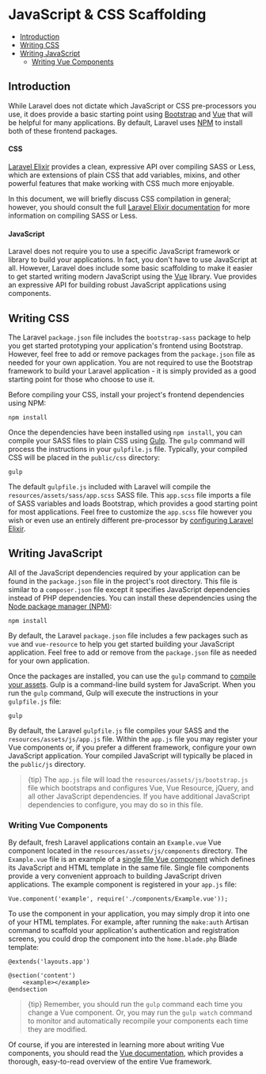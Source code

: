# JavaScript & CSS Scaffolding

- [Introduction](#introduction)
- [Writing CSS](#writing-css)
- [Writing JavaScript](#writing-javascript)
    - [Writing Vue Components](#writing-vue-components)

<a name="introduction"></a>
## Introduction

While Laravel does not dictate which JavaScript or CSS pre-processors you use, it does provide a basic starting point using [Bootstrap](https://getbootstrap.com/) and [Vue](https://vuejs.org) that will be helpful for many applications. By default, Laravel uses [NPM](https://www.npmjs.org) to install both of these frontend packages.

#### CSS

[Laravel Elixir](/docs/{{version}}/elixir) provides a clean, expressive API over compiling SASS or Less, which are extensions of plain CSS that add variables, mixins, and other powerful features that make working with CSS much more enjoyable.

In this document, we will briefly discuss CSS compilation in general; however, you should consult the full [Laravel Elixir documentation](/docs/{{version}}/elixir) for more information on compiling SASS or Less.

#### JavaScript

Laravel does not require you to use a specific JavaScript framework or library to build your applications. In fact, you don't have to use JavaScript at all. However, Laravel does include some basic scaffolding to make it easier to get started writing modern JavaScript using the [Vue](https://vuejs.org) library. Vue provides an expressive API for building robust JavaScript applications using components.

<a name="writing-css"></a>
## Writing CSS

The Laravel `package.json` file includes the `bootstrap-sass` package to help you get started prototyping your application's frontend using Bootstrap. However, feel free to add or remove packages from the `package.json` file as needed for your own application. You are not required to use the Bootstrap framework to build your Laravel application - it is simply provided as a good starting point for those who choose to use it.

Before compiling your CSS, install your project's frontend dependencies using NPM:

    npm install

Once the dependencies have been installed using `npm install`, you can compile your SASS files to plain CSS using [Gulp](http://gulpjs.com/). The `gulp` command will process the instructions in your `gulpfile.js` file. Typically, your compiled CSS will be placed in the `public/css` directory:

    gulp

The default `gulpfile.js` included with Laravel will compile the `resources/assets/sass/app.scss` SASS file. This `app.scss` file imports a file of SASS variables and loads Bootstrap, which provides a good starting point for most applications. Feel free to customize the `app.scss` file however you wish or even use an entirely different pre-processor by [configuring Laravel Elixir](/docs/{{version}}/elixir).

<a name="writing-javascript"></a>
## Writing JavaScript

All of the JavaScript dependencies required by your application can be found in the `package.json` file in the project's root directory. This file is similar to a `composer.json` file except it specifies JavaScript dependencies instead of PHP dependencies. You can install these dependencies using the [Node package manager (NPM)](https://www.npmjs.org):

    npm install

By default, the Laravel `package.json` file includes a few packages such as `vue` and `vue-resource` to help you get started building your JavaScript application. Feel free to add or remove from the `package.json` file as needed for your own application.

Once the packages are installed, you can use the `gulp` command to [compile your assets](/docs/{{version}}/elixir). Gulp is a command-line build system for JavaScript. When you run the `gulp` command, Gulp will execute the instructions in your `gulpfile.js` file:

    gulp

By default, the Laravel `gulpfile.js` file compiles your SASS and the `resources/assets/js/app.js` file. Within the `app.js` file you may register your Vue components or, if you prefer a different framework, configure your own JavaScript application. Your compiled JavaScript will typically be placed in the `public/js` directory.

> {tip} The `app.js` file will load the `resources/assets/js/bootstrap.js` file which bootstraps and configures Vue, Vue Resource, jQuery, and all other JavaScript dependencies. If you have additional JavaScript dependencies to configure, you may do so in this file.

<a name="writing-vue-components"></a>
### Writing Vue Components

By default, fresh Laravel applications contain an `Example.vue` Vue component located in the `resources/assets/js/components` directory. The `Example.vue` file is an example of a [single file Vue component](https://vuejs.org/guide/single-file-components) which defines its JavaScript and HTML template in the same file. Single file components provide a very convenient approach to building JavaScript driven applications. The example component is registered in your `app.js` file:

    Vue.component('example', require('./components/Example.vue'));

To use the component in your application, you may simply drop it into one of your HTML templates. For example, after running the `make:auth` Artisan command to scaffold your application's authentication and registration screens, you could drop the component into the `home.blade.php` Blade template:

    @extends('layouts.app')

    @section('content')
        <example></example>
    @endsection

> {tip} Remember, you should run the `gulp` command each time you change a Vue component. Or, you may run the `gulp watch` command to monitor and automatically recompile your components each time they are modified.

Of course, if you are interested in learning more about writing Vue components, you should read the [Vue documentation](https://vuejs.org/guide/), which provides a thorough, easy-to-read overview of the entire Vue framework.
